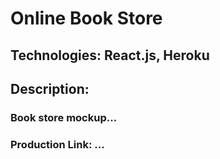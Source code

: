 # Online Book Store

## Technologies: React.js, Heroku

## Description:

### Book store mockup...

### Production Link: ...
